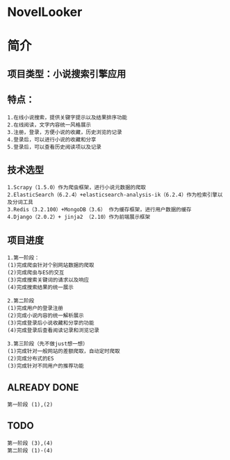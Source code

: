 # NovelLooker

# 简介

## 项目类型：小说搜索引擎应用

## 特点：
	1.在线小说搜索，提供关键字提示以及结果排序功能
	2.在线阅读，文字内容统一风格展示
	3.注册，登录，方便小说的收藏，历史浏览的记录
	4.登录后，可以进行小说的收藏和分享
	5.登录后，可以查看历史阅读项以及记录

## 技术选型
	1.Scrapy（1.5.0）作为爬虫框架，进行小说元数据的爬取
	2.ElasticSearch（6.2.4）+elasticsearch-analysis-ik（6.2.4）作为检索引擎以及分词工具
	3.Redis（3.2.100）+MongoDB（3.6） 作为缓存框架，进行用户数据的缓存
	4.Django（2.0.2）+ jinja2 （2.10）作为前端展示框架

## 项目进度
	1.第一阶段：
	(1)完成爬虫针对个别网站数据的爬取
	(2)完成爬虫与ES的交互
	(3)完成搜索关键词的请求以及响应
	(4)完成搜索结果的统一展示
	
	2.第二阶段
	(1)完成用户的登录注册
	(2)完成小说内容的统一解析展示
	(3)完成登录后小说收藏和分享的功能
	(4)完成登录后查看阅读记录和浏览记录
	
	3.第三阶段（先不做just想一想）
	(1)完成针对一般网站的差额爬取，自动定时爬取
	(2)完成分布式的ES
	(3)完成针对不同用户的推荐功能
	
## ALREADY DONE
	第一阶段 (1),(2)
## TODO
	第一阶段 (3),(4)
	第二阶段 (1)-(4)